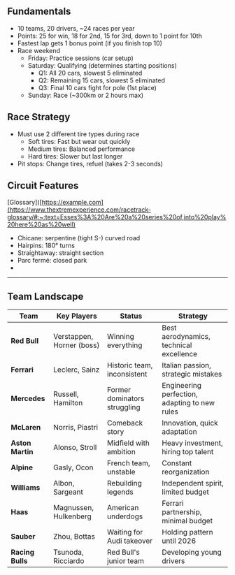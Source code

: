 ## Fundamentals
  - 10 teams, 20 drivers, ~24 races per year
  - Points: 25 for win, 18 for 2nd, 15 for 3rd, down to 1 point for 10th
  - Fastest lap gets 1 bonus point (if you finish top 10)
  - Race weekend
    - Friday: Practice sessions (car setup)
    - Saturday: Qualifying (determines starting positions)
      - Q1: All 20 cars, slowest 5 eliminated
      - Q2: Remaining 15 cars, slowest 5 eliminated
      - Q3: Final 10 cars fight for pole (1st place)
    - Sunday: Race (~300km or 2 hours max)

## Race Strategy
  - Must use 2 different tire types during race
    - Soft tires: Fast but wear out quickly
    - Medium tires: Balanced performance
    - Hard tires: Slower but last longer
  - Pit stops: Change tires, refuel (takes 2-3 seconds)

## Circuit Features
[Glossary]([https://example.com](https://www.thextremexperience.com/racetrack-glossary/#:~:text=Esses%3A%20Are%20a%20series%20of,into%20play%20here%20as%20well)
  - Chicane: serpentine (tight S-) curved road
  - Hairpins: 180° turns
  - Straightaway: straight section
  - Parc fermé: closed park 
  - 
---

## Team Landscape

| Team | Key Players | Status | Strategy |
|------|-------------|--------|----------|
| **Red Bull** | Verstappen, Horner (boss) | Winning everything | Best aerodynamics, technical excellence |
| **Ferrari** | Leclerc, Sainz | Historic team, inconsistent | Italian passion, strategic mistakes |
| **Mercedes** | Russell, Hamilton | Former dominators struggling | Engineering perfection, adapting to new rules |
| **McLaren** | Norris, Piastri | Comeback story | Innovation, quick adaptation |
| **Aston Martin** | Alonso, Stroll | Midfield with ambition | Heavy investment, hiring top talent |
| **Alpine** | Gasly, Ocon | French team, unstable | Constant reorganization |
| **Williams** | Albon, Sargeant | Rebuilding legends | Independent spirit, limited budget |
| **Haas** | Magnussen, Hulkenberg | American underdogs | Ferrari partnership, minimal budget |
| **Sauber** | Zhou, Bottas | Waiting for Audi takeover | Holding pattern until 2026 |
| **Racing Bulls** | Tsunoda, Ricciardo | Red Bull's junior team | Developing young drivers |
